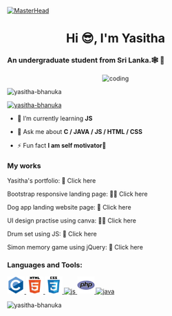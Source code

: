 [![MasterHead](https://i.pinimg.com/originals/0f/25/e4/0f25e4668c1c7740b5ed41835339d67f.gif)]()
<h1 align="center">Hi 😎, I'm Yasitha </h1>

<h3 align="bottom">An undergraduate student from Sri Lanka.🕸 &#129465; </h3>
<p align="center"><img align="center" alt="coding" width="400" height="300"  src="https://38.media.tumblr.com/b280a388fc5c8b88a78912b47e482af6/tumblr_n7sb7eI5zg1sfhzt8o1_500.gif">
</p>
<p align="left"> <img src="https://komarev.com/ghpvc/?username=yasitha-bhanuka&label=Profile%20views&color=0e75b6&style=flat" alt="yasitha-bhanuka" /> </p>

<p align="left"> <a href="https://github-profile-trophy.vercel.app/?username=yasitha-bhanuka&theme=onedark"><img src="https://github-profile-trophy.vercel.app/?username=yasitha-bhanuka&theme=onedark" alt="yasitha-bhanuka" /></a> </p>

- 🌱 I’m currently learning **JS**

- 💬 Ask me about **C / JAVA / JS / HTML / CSS**

- ⚡ Fun fact **I am self motivator🧘**

<h3 align="left">My works</h3>
<p align="left">Yasitha's portfolio:<a href="https://yasitha-bhanuka.github.io/Yasitha-s-Portfolio/" target="_blank" style="text-decoration: none;" > 🦁 Click here</a></p>
<p align="left">Bootstrap responsive landing page:<a href="https://yasitha-bhanuka.github.io/Bootstrap-responsive-page/" target="_blank" style="text-decoration: none;" > 🐱‍🚀 Click here</a></p>
<p align="left">Dog app landing website page:<a href="https://yasitha-bhanuka.github.io/Dog-App-Bootstrap-Responsive-Landing-Page/" target="_blank" style="text-decoration: none;"> 🐶 Click here</a></p>
<p align="left">UI design practise using canva:<a href="https://aiainsurance435e6ry.my.canva.site/" target="_blank" style="text-decoration: none;"> 🐱‍🐉 Click here</a></p>
<p align="left">Drum set using JS:<a href="https://yasitha-bhanuka.github.io/Drum-Stick-Project/" target="_blank" style="text-decoration: none;"> 🤺 Click here</a></p>
<p align="left">Simon memory game using jQuery:<a href="https://yasitha-bhanuka.github.io/Simon-Memory-Game/" target="_blank" style="text-decoration: none;"> 🧠 Click here</a></p>

<h3 align="left">Languages and Tools:</h3>
<p align="left"> <a href="https://www.cprogramming.com/" target="_blank" rel="noreferrer"> <img src="https://raw.githubusercontent.com/devicons/devicon/master/icons/c/c-original.svg" alt="c" width="40" height="40"/> </a> <a href="https://www.w3.org/html/" target="_blank" rel="noreferrer"> <img src="https://raw.githubusercontent.com/devicons/devicon/master/icons/html5/html5-original-wordmark.svg" alt="html5" width="40" height="40"/> </a> <a href="https://www.w3schools.com/css/" target="_blank" rel="noreferrer"> <img src="https://raw.githubusercontent.com/devicons/devicon/master/icons/css3/css3-original-wordmark.svg" alt="css3" width="40" height="40"/>  <a href="https://www.w3schools.com/js/" target="_blank" rel="noreferrer"> <img src="https://www.svgrepo.com/show/349419/javascript.svg" alt="js" width="40" height="40"/> </a>
 <a href="https://www.php.net" target="_blank" rel="noreferrer"> <img src="https://raw.githubusercontent.com/devicons/devicon/master/icons/php/php-original.svg" alt="php" width="40" height="40"/> </a> </a> <a href="https://www.w3schools.com/java/java_intro.asp" target="_blank" rel="noreferrer"> <img src="https://www.svgrepo.com/show/303388/java-4-logo.svg" alt="java" width="40" height="40"/> </a></p>


<p><img align="center" src="https://github-readme-streak-stats.herokuapp.com/?user=yasitha-bhanuka&" alt="yasitha-bhanuka" /></p>
